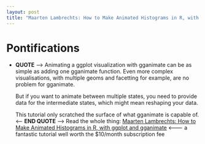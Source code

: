 ```yaml
---
layout: post
title: "Maarten Lambrechts: How to Make Animated Histograms in R, with ggplot and gganimate" 
---
```


# Pontifications

* **QUOTE** --> Animating a ggplot visualization with gganimate can be as simple as  adding one gganimate function. Even more complex visualisations, with  multiple geoms and facetting for example, are no problem for gganimate.

  But if you want to animate between multiple states, you need to  provide data for the intermediate states, which might mean reshaping  your data.

  This tutorial only scratched the surface of what gganimate is capable of. <-- **END QUOTE** --> Read the whole thing: [Maarten Lambrechts: How to Make Animated Histograms in R, with ggplot and gganimate](https://flowingdata.com/2020/05/13/animated-histograms-ggplot-gganimate/) <--- a fantastic tutorial well worth the $10/month subscription fee

